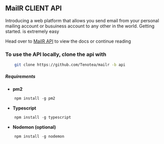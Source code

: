 ## MailR CLIENT API

Introducing a web platform that allows you send email from your personal mailing account or busuiness account
to any other in the world. Getting started. is extremely easy

Head over to [MailR API](https://mailrapi.herokuapp.com) to view the docs or continue reading


### To use the API locally, clone the api with
```bash
    git clone https://github.com/Tenotea/mailr -b api
```

##### Requirements
  * __pm2__
  ```javascript
      npm install -g pm2
  ```
  * __Typescript__
  ```javascript
      npm install -g typescript
  ```
  * __Nodemon (optional)__
  ```javascript
      npm install -g nodemon
  ```